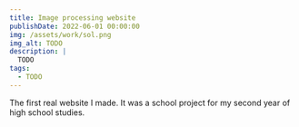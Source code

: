 ```yaml
---
title: Image processing website
publishDate: 2022-06-01 00:00:00
img: /assets/work/sol.png
img_alt: TODO
description: |
  TODO
tags:
  - TODO
---
```


The first real website I made. It was a school project for my second year of high school studies.